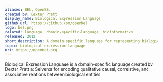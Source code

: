 ```yaml
---
aliases: BEL, OpenBEL
created_by: Dexter Pratt
display_name: Biological Expression Language
github_url: https://github.com/openbel
logo: bel.png
related: language, domain-specific-language, bioinformatics
released: 2012
short_description: A domain-specific language for representing biological knowledge graphs
topic: biological-expression-language
url: https://openbel.org
---
```

Biological Expression Language is a domain-specific language created by Dexter Pratt at Selventa for encoding qualitative causal, correlative, and associative relations between biological entities
